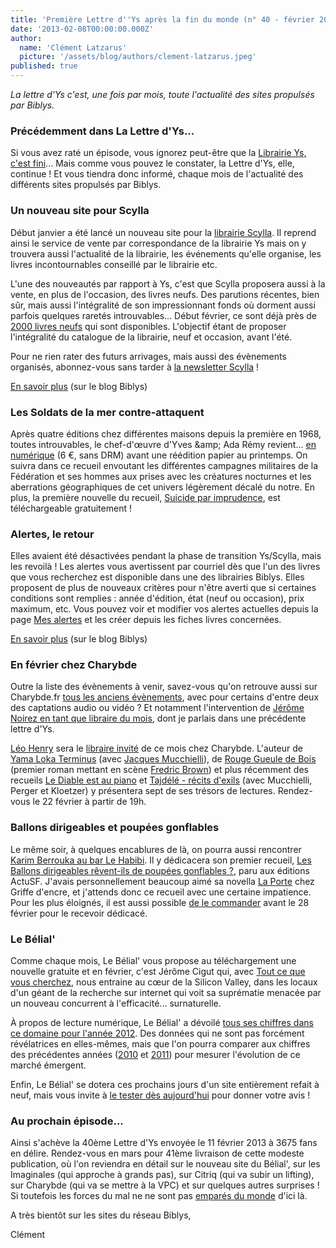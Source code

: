 ```yaml
---
title: 'Première Lettre d''Ys après la fin du monde (n° 40 - février 2013)'
date: '2013-02-08T00:00:00.000Z'
author:
  name: 'Clément Latzarus'
  picture: '/assets/blog/authors/clement-latzarus.jpeg'
published: true
---
```


 *La lettre d&#039;Ys c&#039;est, une fois par mois, toute l&#039;actualité des sites propulsés par Biblys.*

###  Précédemment dans La Lettre d&#039;Ys...

 Si vous avez raté un épisode, vous ignorez peut-être que la [Librairie Ys, c&#039;est fini](http://www.librys.fr/blog/la-librairie-ys-c-est-fini-mais-l-aventure-continue)... Mais comme vous pouvez le constater, la Lettre d&#039;Ys, elle, continue ! Et vous tiendra donc informé, chaque mois de l&#039;actualité des différents sites propulsés par Biblys.

###  Un nouveau site pour Scylla

 Début janvier a été lancé un nouveau site pour la [librairie Scylla](http://www.scylla.fr/). Il reprend ainsi le service de vente par correspondance de la librairie Ys mais on y trouvera aussi l&#039;actualité de la librairie, les événements qu&#039;elle organise, les livres incontournables conseillé par le librairie etc.

 L&#039;une des nouveautés par rapport à Ys, c&#039;est que Scylla proposera aussi à la vente, en plus de l&#039;occasion, des livres neufs. Des parutions récentes, bien sûr, mais aussi l&#039;intégralité de son impressionnant fonds où dorment aussi parfois quelques raretés introuvables... Début février, ce sont déjà près de [2000 livres neufs](http://www.scylla.fr/pages/search?q=condition:Neuf) qui sont disponibles. L&#039;objectif étant de proposer l&#039;intégralité du catalogue de la librairie, neuf et occasion, avant l&#039;été.

 Pour ne rien rater des futurs arrivages, mais aussi des évènements organisés, abonnez-vous sans tarder à [la newsletter Scylla](http://www.scylla.fr/pages/newsletter) !

 [En savoir plus](http://www.biblys.fr/blog/librairie-scylla) (sur le blog Biblys)

###  Les Soldats de la mer contre-attaquent

 Après quatre éditions chez différentes maisons depuis la première en 1968, toutes introuvables, le chef-d&#039;œuvre d&#039;Yves &amp;amp; Ada Rémy revient... [en numérique](http://editions.dystopia.fr/yves-et-ada-remy/les-soldats-de-la-mer_numerique) (6 €, sans DRM) avant une réédition papier au printemps. On suivra dans ce recueil envoutant les différentes campagnes militaires de la Fédération et ses hommes aux prises avec les créatures nocturnes et les aberrations géographiques de cet univers légèrement décalé du notre. En plus, la première nouvelle du recueil, [Suicide par imprudence](http://editions.dystopia.fr/yves-et-ada-remy/suicide-par-imprudence), est téléchargeable gratuitement !

###  Alertes, le retour

 Elles avaient été désactivées pendant la phase de transition Ys/Scylla, mais les revoilà ! Les alertes vous avertissent par courriel dès que l&#039;un des livres que vous recherchez est disponible dans une des librairies Biblys. Elles proposent de plus de nouveaux critères pour n&#039;être averti que si certaines conditions sont remplies : année d&#039;édition, état (neuf ou occasion), prix maximum, etc. Vous pouvez voir et modifier vos alertes actuelles depuis la page [Mes alertes](http://www.biblys.fr/pages/log_myalerts) et les créer depuis les fiches livres concernées.

 [En savoir plus](http://www.biblys.fr/blog/alertes-biblys-le-retour) (sur le blog Biblys)

###  En février chez Charybde

 Outre la liste des évènements à venir, savez-vous qu&#039;on retrouve aussi sur Charybde.fr [tous les anciens évènements](http://www.charybde.fr/pages/events), avec pour certains d&#039;entre deux des captations audio ou vidéo ? Et notamment l&#039;intervention de [Jérôme Noirez en tant que libraire du mois](http://www.charybde.fr/programme/jerome-noirez-libraire-d-un-soir), dont je parlais dans une précédente lettre d&#039;Ys.

 [Léo Henry](http://www.charybde.fr/leo-henry/) sera le [libraire invité](http://www.charybde.fr/programme/leo-henry-libraire-d-un-soir) de ce mois chez Charybde. L&#039;auteur de [Yama Loka Terminus](http://www.charybde.fr/leo-henry-jacques-mucchielli/yama-loka-terminus-dernieres-nouvelles-de-yirminadingrad) (avec [Jacques Mucchielli](http://www.charybde.fr/jacques-mucchielli/)), de [Rouge Gueule de Bois](http://www.charybde.fr/leo-henry/rouge-gueule-de-bois) (premier roman mettant en scène [Fredric Brown](http://www.charybde.fr/fredric-brown/)) et plus récemment des recueils [Le Diable est au piano](http://www.charybde.fr/leo-henry/le-diable-est-au-piano) et [Tajdélé - récits d&#039;exils](http://www.charybde.fr/collectif/tadjele) (avec Mucchielli, Perger et Kloetzer) y présentera sept de ses trésors de lectures. Rendez-vous le 22 février à partir de 19h.

###  Ballons dirigeables et poupées gonflables

 Le même soir, à quelques encablures de là, on pourra aussi rencontrer [Karim Berrouka au bar Le Habibi](http://www.editions-actusf.fr/programme/soiree-lancement-berrouka). Il y dédicacera son premier recueil, [Les Ballons dirigeables rêvent-ils de poupées gonflables ?](http://www.editions-actusf.fr/karim-berrouka/les-ballons-dirigeables), paru aux éditions ActuSF. J&#039;avais personnellement beaucoup aimé sa novella [La Porte](http://www.biblys.fr/karim-berrouka/la-porte) chez Griffe d&#039;encre, et j&#039;attends donc ce recueil avec une certaine impatience. Pour les plus éloignés, il est aussi possible [de le commander](http://www.editions-actusf.fr/karim-berrouka/les-ballons-dirigeables) avant le 28 février pour le recevoir dédicacé.

###  Le Bélial&#039;

 Comme chaque mois, Le Bélial&#039; vous propose au téléchargement une nouvelle gratuite et en février, c&#039;est Jérôme Cigut qui, avec [Tout ce que vous cherchez](http://www.belial.fr/jerome-cigut/tout-ce-que-vous-cherchez), nous entraine au cœur de la Silicon Valley, dans les locaux d&#039;un géant de la recherche sur internet qui voit sa suprématie menacée par un nouveau concurrent à l&#039;efficacité... surnaturelle.

 À propos de lecture numérique, Le Bélial&#039; a dévoilé [tous ses chiffres dans ce domaine pour l&#039;année 2012](http://forums.belial.fr/viewtopic.php?f=16&amp;t=3586). Des données qui ne sont pas forcément révélatrices en elles-mêmes, mais que l&#039;on pourra comparer aux chiffres des précédentes années ([2010](http://forums.belial.fr/viewtopic.php?f=16&amp;t=1084) et [2011](http://forums.belial.fr/viewtopic.php?f=16&amp;t=2348)) pour mesurer l&#039;évolution de ce marché émergent.

 Enfin, Le Bélial&#039; se dotera ces prochains jours d&#039;un site entièrement refait à neuf, mais vous invite à [le tester dès aujourd&#039;hui](http://forums.belial.fr/viewtopic.php?f=16&amp;t=3624) pour donner votre avis !

###  **Au prochain épisode...**

 Ainsi s&#039;achève la 40ème Lettre d&#039;Ys envoyée le 11 février 2013 à 3675 fans en délire. Rendez-vous en mars pour 41ème livraison de cette modeste publication, où l&#039;on reviendra en détail sur le nouveau site du Bélial&#039;, sur les Imaginales (qui approche à grands pas), sur Citriq (qui va subir un lifting), sur Charybde (qui va se mettre à la VPC) et sur quelques autres surprises ! Si toutefois les forces du mal ne ne sont pas [emparés du monde](http://www.legorafi.fr/2013/01/31/les-forces-du-mal-confirment-quelles-sempareront-de-la-france-des-que-le-mariage-pour-tous-sera-vote/) d&#039;ici là.

 A très bientôt sur les sites du réseau Biblys,

 Clément
